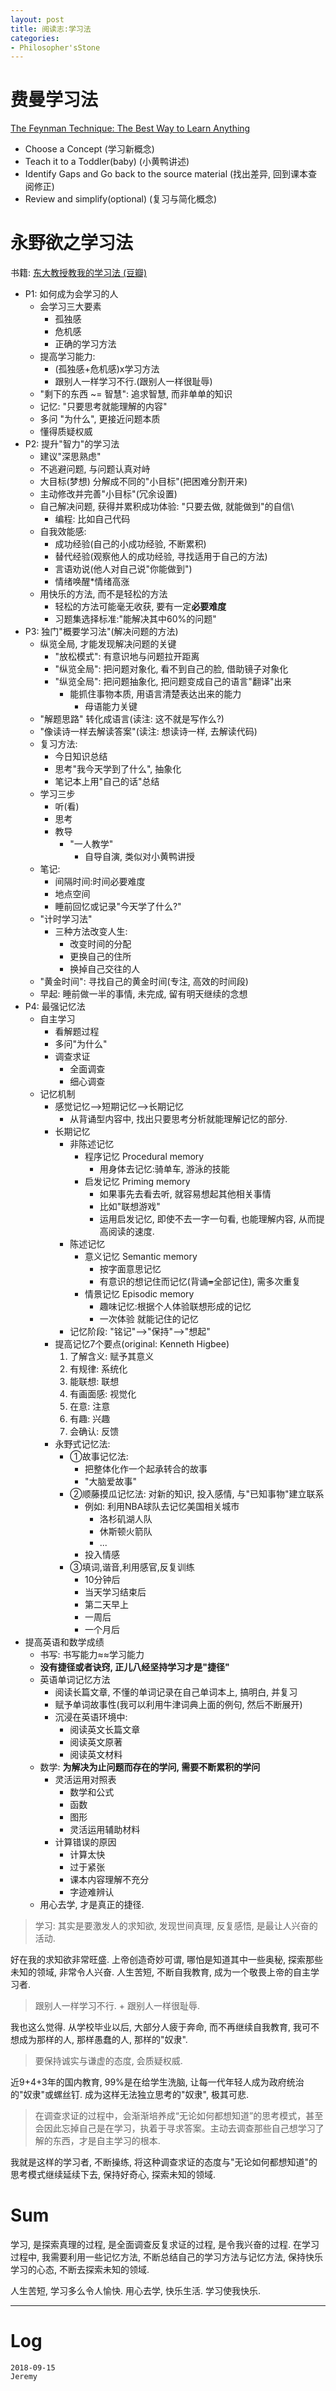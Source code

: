 ```yaml
---
layout: post
title: 阅读志:学习法
categories:
- Philosopher'sStone
---
```


# 费曼学习法

[The Feynman Technique: The Best Way to Learn Anything](https://fs.blog/2012/04/learn-anything-faster-with-the-feynman-technique/)

- Choose a Concept (学习新概念)
- Teach it to a Toddler(baby) (小黄鸭讲述)
- Identify Gaps and Go back to the source material (找出差异, 回到课本查阅修正) 
- Review and simplify(optional) (复习与简化概念)

# 永野欲之学习法

书籍: [东大教授教我的学习法 (豆瓣)](https://book.douban.com/subject/27037096/)

- P1: 如何成为会学习的人
    - 会学习三大要素
        - 孤独感
        - 危机感
        - 正确的学习方法
    - 提高学习能力: 
        - (孤独感+危机感)x学习方法
        - 跟别人一样学习不行.(跟别人一样很耻辱)
    - "剩下的东西 ~= 智慧": 追求智慧, 而非单单的知识
    - 记忆: "只要思考就能理解的内容"
    - 多问 "为什么", 更接近问题本质
    - 懂得质疑权威
- P2: 提升"智力"的学习法
    - 建议"深思熟虑"
    - 不逃避问题, 与问题认真对峙
    - 大目标(梦想) 分解成不同的"小目标"(把困难分割开来)
    - 主动修改并完善"小目标"(冗余设置)
    - 自己解决问题, 获得并累积成功体验: "只要去做, 就能做到"的自信\
        - 编程: 比如自己代码 
    - 自我效能感:
        - 成功经验(自己的小成功经验, 不断累积)
        - 替代经验(观察他人的成功经验, 寻找适用于自己的方法)
        - 言语劝说(他人对自己说"你能做到")
        - 情绪唤醒*情绪高涨
    - 用快乐的方法, 而不是轻松的方法
        - 轻松的方法可能毫无收获, 要有一定**必要难度**
        - 习题集选择标准:"能解决其中60%的问题"
- P3: 独门"概要学习法"(解决问题的方法)
    - 纵览全局, 才能发现解决问题的关键
        - "放松模式": 有意识地与问题拉开距离
        - "纵览全局": 把问题对象化, 看不到自己的脸, 借助镜子对象化
        - "纵览全局": 把问题抽象化, 把问题变成自己的语言"翻译"出来
            - 能抓住事物本质, 用语言清楚表达出来的能力
                - 母语能力关键
    - "解题思路" 转化成语言(读注: 这不就是写作么?)
    - "像读诗一样去解读答案"(读注: 想读诗一样, 去解读代码)
    - 复习方法:
        - 今日知识总结
        - 思考"我今天学到了什么", 抽象化
        - 笔记本上用"自己的话"总结
    - 学习三步
        - 听(看)
        - 思考
        - 教导
            - "一人教学"
                - 自导自演, 类似对小黄鸭讲授 
    - 笔记:
        - 间隔时间:时间必要难度
        - 地点空间
        - 睡前回忆或记录"今天学了什么?"
    - "计时学习法"
        - 三种方法改变人生:
            - 改变时间的分配
            - 更换自己的住所
            - 换掉自己交往的人
    - "黄金时间": 寻找自己的黄金时间(专注, 高效的时间段)
    - 早起: 睡前做一半的事情, 未完成, 留有明天继续的念想
- P4: 最强记忆法
    - 自主学习
        - 看解题过程
        - 多问"为什么"
        - 调查求证
            - 全面调查
            - 细心调查
    - 记忆机制
        - 感觉记忆-->短期记忆-->长期记忆
            - 从背诵型内容中, 找出只要思考分析就能理解记忆的部分.
        - 长期记忆
            - 非陈述记忆 
                - 程序记忆 Procedural memory
                    - 用身体去记忆:骑单车, 游泳的技能 
                - 启发记忆 Priming memory
                    - 如果事先去看去听, 就容易想起其他相关事情
                    - 比如"联想游戏"
                    - 运用启发记忆, 即使不去一字一句看, 也能理解内容, 从而提高阅读的速度.
            - 陈述记忆
                - 意义记忆 Semantic memory
                    - 按字面意思记忆
                    - 有意识的想记住而记忆(背诵~~=~~全部记住), 需多次重复
                - 情景记忆 Episodic memory
                    - 趣味记忆:根据个人体验联想形成的记忆
                    - 一次体验 就能记住的记忆
            - 记忆阶段: "铭记"-->"保持"-->"想起"
        - 提高记忆7个要点(original: Kenneth Higbee)
            1. 了解含义: 赋予其意义
            2. 有规律: 系统化
            3. 能联想: 联想
            4. 有画面感: 视觉化
            5. 在意: 注意
            6. 有趣: 兴趣
            7. 会确认: 反馈
        - 永野式记忆法:
            - ①故事记忆法: 
                - 把整体化作一个起承转合的故事
                - "大脑爱故事"
            - ②顺藤摸瓜记忆法: 对新的知识, 投入感情, 与"已知事物"建立联系
                - 例如: 利用NBA球队去记忆美国相关城市
                    - 洛杉矶湖人队
                    - 休斯顿火箭队
                    - ...
                - 投入情感
            - ③填词,谐音,利用感官,反复训练
                - 10分钟后
                - 当天学习结束后
                - 第二天早上
                - 一周后
                - 一个月后
- 提高英语和数学成绩
    - 书写: 书写能力≈≈学习能力 
    - **没有捷径或者诀窍, 正儿八经坚持学习才是"捷径"**
    - 英语单词记忆方法
        - 阅读长篇文章, 不懂的单词记录在自己单词本上, 搞明白, 并复习
        - 赋予单词故事性(我可以利用牛津词典上面的例句, 然后不断展开)
        - 沉浸在英语环境中:
            - 阅读英文长篇文章
            - 阅读英文原著
            - 阅读英文材料
    - 数学: **为解决为止问题而存在的学问, 需要不断累积的学问**
        - 灵活运用对照表
            - 数学和公式
            - 函数
            - 图形
            - 灵活运用辅助材料
        - 计算错误的原因
            - 计算太快
            - 过于紧张
            - 课本内容理解不充分
            - 字迹难辨认
    - 用心去学, 才是真正的捷径.

> 学习: 其实是要激发人的求知欲, 发现世间真理, 反复感悟, 是最让人兴奋的活动.

好在我的求知欲非常旺盛. 上帝创造奇妙可谓, 哪怕是知道其中一些奥秘, 探索那些未知的领域, 非常令人兴奋. 人生苦短, 不断自我教育, 成为一个敬畏上帝的自主学习者.

> 跟别人一样学习不行. + 跟别人一样很耻辱.

我也这么觉得. 从学校毕业以后, 大部分人疲于奔命, 而不再继续自我教育, 我可不想成为那样的人, 那样愚蠢的人, 那样的"奴隶".

> 要保持诚实与谦虚的态度, 会质疑权威.

近9+4+3年的国内教育, 99%是在给学生洗脑, 让每一代年轻人成为政府统治的"奴隶"或螺丝钉. 成为这样无法独立思考的"奴隶", 极其可悲.

> 在调查求证的过程中，会渐渐培养成“无论如何都想知道”的思考模式，甚至会因此忘掉自己是在学习，执着于寻求答案。主动去调查那些自己想学习了解的东西，才是自主学习的根本.

我就是这样的学习者, 不断操练, 将这种调查求证的态度与"无论如何都想知道"的思考模式继续延续下去, 保持好奇心, 探索未知的领域.

# Sum

学习, 是探索真理的过程, 是全面调查反复求证的过程, 是令我兴奋的过程. 在学习过程中, 我需要利用一些记忆方法, 不断总结自己的学习方法与记忆方法, 保持快乐学习的心态, 不断去探索未知的领域. 

人生苦短, 学习多么令人愉快. 用心去学, 快乐生活. 学习使我快乐.

---

# Log

```
2018-09-15
Jeremy
```

